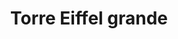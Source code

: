 ---
title: Torre Eiffel grande
date: 
draft: false

# descripcion
description : Torre Eiffel grande

materials: Plata 925

color: Plateado

dimensions: 1,3cm x 3cm

code: 02-14-0243

type: "Dijes"

categories: []

price: $2.560,00

# Images
# first image will be shown in the product page
images:
  # - image: "images/path_to_image"
  # La ubicacion de las imagenes es imagenes/Dijes/Dijes.Plata/02-14-0243-torre-eiffel-grande
  - image: "./images/dijes/plata/02-14-0243-torre-eiffel-grande.JPG"
---